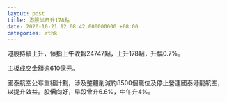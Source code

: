 ```yaml
---
layout: post
title: 港股半日升178點
date: 2020-10-21 12:08:42.000000000 +08:00
categories: rthk
---
```


港股持續上升，恒指上午收報24747點，上升178點，升幅0.7%。

主板成交金額逾610億元。

國泰航空公布重組計劃，涉及整體削減約8500個職位及停止營運國泰港龍航空，以提升效益。股價向好，早段曾升6.6%，中午升4%。
